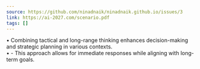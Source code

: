 ```yaml
---
source: https://github.com/ninadnaik/ninadnaik.github.io/issues/3
link: https://ai-2027.com/scenario.pdf
tags: []
---
```

• Combining tactical and long-range thinking enhances decision-making and strategic planning in various contexts.  
• - This approach allows for immediate responses while aligning with long-term goals.
